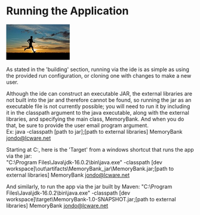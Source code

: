 # Running the Application

![](../../images/running.jpg)

As stated in the 'building' section, running via the ide is as simple as using
the provided run configuration, or cloning one with changes to make a new user.

Although the ide can construct an executable JAR, the external libraries are not
built into the jar and therefore cannot be found, so running the jar as an executable
file is not currently possible; you will need to run it by including it in the
classpath argument to the java executable, along with the external libraries, and 
specifying the main class, MemoryBank.
And when you do that, be sure to provide the user email program argument.  
Ex:  java -classpath [path to jar];[path to external libraries] MemoryBank jondo@lcware.net

Starting at C:\, here is the 'Target' from a windows shortcut that runs the app via the 
jar:  
"C:\Program Files\Java\jdk-16.0.2\bin\java.exe" -classpath 
[dev workspace]\out\artifacts\MemoryBank_jar\MemoryBank.jar;[path to external libraries] MemoryBank jondo@lcware.net

And similarly, to run the app via the jar built by Maven:
"C:\Program Files\Java\jdk-16.0.2\bin\java.exe" -classpath
[dev workspace]\target\MemoryBank-1.0-SNAPSHOT.jar;[path to external libraries] MemoryBank jondo@lcware.net



